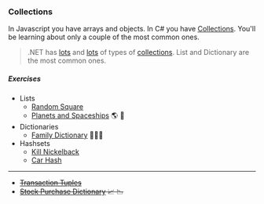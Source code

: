 ### Collections

In Javascript you have arrays and objects. In C# you have [Collections](https://github.com/nss-evening-cohort-7/bangazon-inc/blob/master/orientation/06_COLLECTIONS.md). You'll be learning about only a couple of the most common ones.

> .NET has [lots](https://github.com/nss-evening-cohort-7/bangazon-inc/blob/formatting/concepts/csharp-language/collections.md) and [lots](https://docs.microsoft.com/en-us/dotnet/api/system.collections.generic?view=netframework-4.7.1) of types of [collections](https://github.com/nss-evening-cohort-7/bangazon-inc/blob/master/orientation/02_FIRST_EXECUTABLE.md#c-collections). List and Dictionary are the most common ones.

##### Exercises

- Lists
	- [Random Square](https://github.com/nss-evening-cohort-7/bangazon-inc/blob/master/orientation/exercises/10_RANDOMSQUARED.md)
	- [Planets and Spaceships](https://github.com/nss-evening-cohort-7/bangazon-inc/blob/master/orientation/exercises/01_LISTS.md) :earth_americas: :rocket:
- Dictionaries
	- [Family Dictionary](https://github.com/nss-evening-cohort-7/bangazon-inc/blob/master/orientation/exercises/08_FAMILY_DICTIONARY.md) :family_woman_girl_boy:
- Hashsets
	- [Kill Nickelback](https://github.com/nss-evening-cohort-7/bangazon-inc/blob/master/orientation/exercises/09_KILL_NICKELBACK.md)
	- [Car Hash](https://github.com/nss-evening-cohort-7/bangazon-inc/blob/formatting/orientation/exercises/04_HASHSETS.md)
***

- ~~[Transaction Tuples](https://github.com/nss-evening-cohort-7/bangazon-inc/blob/formatting/orientation/exercises/02_TUPLES.md)~~
- ~~[Stock Purchase Dictionary](https://github.com/nss-evening-cohort-7/bangazon-inc/blob/master/orientation/exercises/03_DICTIONARIES.md) :chart_with_upwards_trend: :chart_with_downwards_trend:~~
